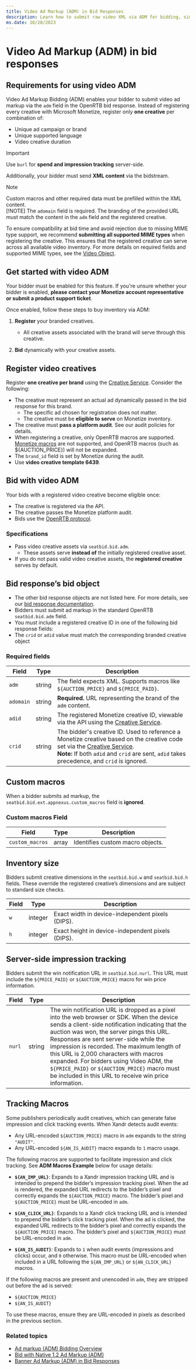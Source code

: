 ```yaml
---
title: Video Ad Markup (ADM) in Bid Responses
description: Learn how to submit raw video XML via ADM for bidding, simplifying creative registration and enabling dynamic ad delivery in OpenRTB.
ms.date: 10/28/2023
---
```


# Video Ad Markup (ADM) in bid responses

## Requirements for using video ADM  

Video Ad Markup Bidding (ADM) enables your bidder to submit video ad markup via the `adm` field in the OpenRTB bid response. Instead of registering every creative with Microsoft Monetize, register only **one creative** per combination of:  

- Unique ad campaign or brand  
- Unique supported language  
- Video creative duration  

> [!IMPORTANT]
> Use `burl` for **spend and impression tracking** server-side.  

Additionally, your bidder must send **XML content** via the bidstream.

> [!NOTE]
> Custom macros and other required data must be prefilled within the XML content.  
> [!NOTE]
> The `adomain` field is required. The branding of the provided URL must match the content in the `adm` field and the registered creative.  

To ensure compatibility at bid time and avoid rejection due to missing MIME type support, we recommend **submitting all supported MIME types** when registering the creative. This ensures that the registered creative can serve across all available video inventory. For more details on required fields and supported MIME types, see the [Video Object](outgoing-bid-request-to-bidders.md#video-object-for-the-assets).

## Get started with video ADM  

Your bidder must be enabled for this feature. If you're unsure whether your bidder is enabled, **please contact your Monetize account representative or submit a product support ticket**.  

Once enabled, follow these steps to buy inventory via ADM:  

1. **Register** your branded creatives.  
   - All creative assets associated with the brand will serve through this creative.  

2. **Bid** dynamically with your creative assets.  

## Register video creatives  

Register **one creative per brand** using the [Creative Service](creative-service.md). Consider the following:  

- The creative must represent an actual ad dynamically passed in the bid response for this brand.  
  - The specific ad chosen for registration does not matter.  
  - The creative must be **eligible to serve** on Monetize inventory.  
- The creative must **pass a platform audit**. See our audit policies for details.  
- When registering a creative, only OpenRTB macros are supported. [Monetize macros](xandr-macros.md) are not supported, and OpenRTB macros (such as ${AUCTION_PRICE}) will not be expanded.
- The `brand_id` field is set by Monetize during the audit.  
- Use **video creative template 6439**.  

## Bid with video ADM  

Your bids with a registered video creative become eligible once:  

- The creative is registered via the API.  
- The creative passes the Monetize platform audit.  
- Bids use the [OpenRTB protocol](bidding-protocol.md).  

### Specifications  

- Pass video creative assets via `seatbid.bid.adm`.  
  - These assets serve **instead of** the initially registered creative asset.  
- If you do not pass valid video creative assets, the **registered creative** serves by default.  

## Bid response’s bid object  

- The other bid response objects are not listed here. For more details, see our [bid response documentation](incoming-bid-response-from-bidders.md).  
- Bidders must submit ad markup in the standard OpenRTB `seatbid.bid.adm` field.  
- You must include a registered creative ID in one of the following bid response fields:  
- The `crid` or `adid` value must match the corresponding branded creative object

### Required fields  

| Field   | Type    | Description |
|---------|--------|-------------|
| `adm`   | string | The field expects XML. Supports macros like `${AUCTION_PRICE}` and `${PRICE_PAID}`. |
| `adomain` | string | **Required.** URL representing the brand of the `adm` content. |
| `adid`  | string | The registered Monetize creative ID, viewable via the API using the [Creative Service](creative-service.md). |
| `crid`  | string | The bidder's creative ID. Used to reference a Monetize creative based on the creative code set via the [Creative Service](creative-service.md).<br> **Note:** If both `adid` and `crid` are sent, `adid` takes precedence, and `crid` is ignored. |

## Custom macros  

When a bidder submits ad markup, the `seatbid.bid.ext.appnexus.custom_macros` field is **ignored**.  

### Custom macros Field  

| Field          | Type  | Description |
|---------------|-------|-------------|
| `custom_macros` | array | Identifies custom macro objects. |

## Inventory size  

Bidders submit creative dimensions in the `seatbid.bid.w` and `seatbid.bid.h` fields. These override the registered creative’s dimensions and are subject to standard size checks.  

| Field | Type    | Description |
|-------|--------|-------------|
| `w`   | integer | Exact width in device-independent pixels (DIPS). |
| `h`   | integer | Exact height in device-independent pixels (DIPS). |

## Server-side impression tracking  

Bidders submit the win notification URL in `seatbid.bid.nurl`. This URL must include the `${PRICE_PAID}` or `${AUCTION_PRICE}` macro for win price information.  

| Field | Type    | Description |
|-------|--------|-------------|
| `nurl` | string | The win notification URL is dropped as a pixel into the web browser or SDK. When the device sends a client-side notification indicating that the auction was won, the server pings this URL. Responses are sent server-side while the impression is recorded. The maximum length of this URL is 2,000 characters with macros expanded. For bidders using Video ADM, the `${PRICE_PAID}` or `${AUCTION_PRICE}` macro must be included in this URL to receive win price information.|

## Tracking Macros  

Some publishers periodically audit creatives, which can generate false impression and click tracking events. When Xandr detects audit events:  

- Any URL-encoded `${AUCTION_PRICE}` macro in `adm` expands to the string `"AUDIT"`.  
- Any URL-encoded `${AN_IS_AUDIT}` macro expands to `1` macro usage.  

The following macros are supported to facilitate impression and click tracking. See **ADM Macros Example** below for usage details:  

- **`${AN_IMP_URL}`**: Expands to a Xandr impression tracking URL and is intended to prepend the bidder’s impression tracking pixel. When the ad is rendered, the expanded URL redirects to the bidder’s pixel and correctly expands the `${AUCTION_PRICE}` macro. The bidder’s pixel and `${AUCTION_PRICE}` must be URL-encoded in `adm`.  

- **`${AN_CLICK_URL}`**: Expands to a Xandr click tracking URL and is intended to prepend the bidder’s click tracking pixel. When the ad is clicked, the expanded URL redirects to the bidder’s pixel and correctly expands the `${AUCTION_PRICE}` macro. The bidder’s pixel and `${AUCTION_PRICE}` must be URL-encoded in `adm`.  

- **`${AN_IS_AUDIT}`**: Expands to `1` when audit events (impressions and clicks) occur, and `0` otherwise. This macro must be URL-encoded when included in a URL following the `${AN_IMP_URL}` or `${AN_CLICK_URL}` macros.  

If the following macros are present and unencoded in `adm`, they are stripped out before the ad is served:

- `${AUCTION_PRICE}`  
- `${AN_IS_AUDIT}`  

To use these macros, ensure they are URL-encoded in pixels as described in the previous section.

### Related topics

- [Ad markup (ADM) Bidding Overview](ad-markup-adm-bidding.md)
- [Bid with Native 1.2 Ad Markup (ADM)](native-ad-markup-bidding.md)
- [Banner Ad Markup (ADM) in Bid Responses](banner-ad-markup-bidding.md)
